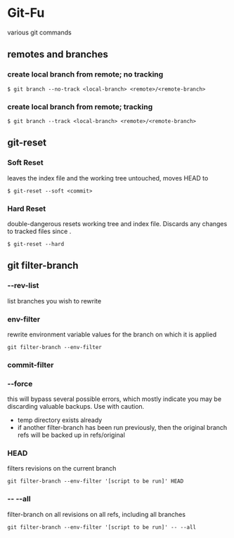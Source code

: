 # Git-Fu
various git commands

## remotes and branches

### create local branch from remote; no tracking

    $ git branch --no-track <local-branch> <remote>/<remote-branch>

### create local branch from remote; tracking

    $ git branch --track <local-branch> <remote>/<remote-branch>

## git-reset
### Soft Reset 
leaves the index file and the working tree untouched, moves HEAD to <commit>

    $ git-reset --soft <commit>

### Hard Reset
double-dangerous
resets working tree and index file. Discards any changes to tracked files since <commit>.

    $ git-reset --hard

## git filter-branch
### --rev-list
list branches you wish to rewrite
### env-filter
rewrite environment variable values for the branch on which it is applied

    git filter-branch --env-filter 

### commit-filter

### --force
this will bypass several possible errors, which mostly indicate you may be discarding valuable backups. Use with caution.
* temp directory exists already
* if another filter-branch has been run previously, then the original branch refs will be backed up in refs/original

### HEAD
filters revisions on the current branch

    git filter-branch --env-filter '[script to be run]' HEAD

### -- --all
filter-branch on all revisions on all refs, including all branches

    git filter-branch --env-filter '[script to be run]' -- --all
